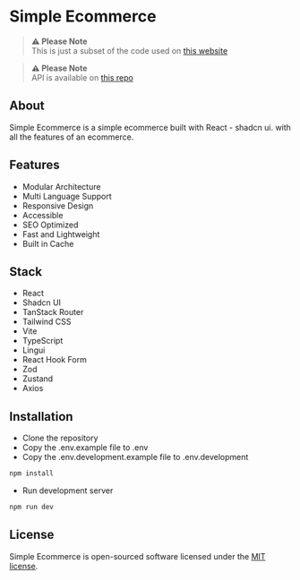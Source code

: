 # Simple Ecommerce

> **⚠️ Please Note**  
> This is just a subset of the code used on [this website](https://techstore.crafted-internet.com/en)

> **⚠️ Please Note**  
> API is available on [this repo](https://github.com/ahmdadl/simple-ecommerce-api)

## About

Simple Ecommerce is a simple ecommerce built with React - shadcn ui. with all the features of an ecommerce.

## Features

- Modular Architecture
- Multi Language Support
- Responsive Design
- Accessible
- SEO Optimized
- Fast and Lightweight
- Built in Cache

## Stack

- React
- Shadcn UI
- TanStack Router
- Tailwind CSS
- Vite
- TypeScript
- Lingui
- React Hook Form
- Zod
- Zustand
- Axios

## Installation

- Clone the repository
- Copy the .env.example file to .env
- Copy the .env.development.example file to .env.development

```bash
npm install
```

- Run development server

```bash
npm run dev
```

## License

Simple Ecommerce is open-sourced software licensed under the [MIT license](https://opensource.org/licenses/MIT).
